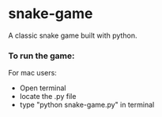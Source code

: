 # snake-game
A classic snake game built with python.

### To run the game:
For mac users:
- Open terminal 
- locate the .py file
- type "python snake-game.py" in terminal 
